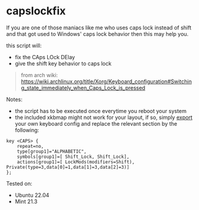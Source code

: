 # capslockfix

If you are one of those maniacs like me who uses caps lock instead of shift and that got used to Windows' caps lock behavior then this may help you. 

this script will:
- fix the CAps LOck DElay
- give the shift key behavior to caps lock

> from arch wiki: https://wiki.archlinux.org/title/Xorg/Keyboard_configuration#Switching_state_immediately_when_Caps_Lock_is_pressed

Notes: 
- the script has to be executed once everytime you reboot your system
- the included xkbmap might not work for your layout, if so, simply [export](https://wiki.archlinux.org/title/Xorg/Keyboard_configuration#Workaround) your own keyboard config and replace the relevant section by the following:
```
key <CAPS> {      
    repeat=no,
    type[group1]="ALPHABETIC",
    symbols[group1]=[ Shift_Lock, Shift_Lock],
    actions[group1]=[ LockMods(modifiers=Shift), Private(type=3,data[0]=1,data[1]=3,data[2]=3)]
};
```

Tested on:
- Ubuntu 22.04
- Mint 21.3